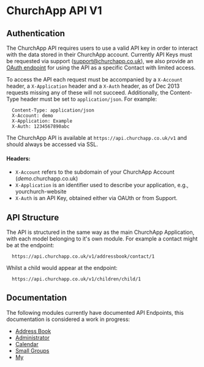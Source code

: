 # ChurchApp API V1

## Authentication

The ChurchApp API requires users to use a valid API key in order to interact with the data stored in their ChurchApp account. Currently API Keys must be requested via support (support@churchapp.co.uk), we also provide an [OAuth endpoint](https://github.com/ChurchApp/churchapp-api/blob/master/oauth.md) for using the API as a specific Contact with limited access.

To access the API each request must be accompanied by a `X-Account` header, a `X-Application` header and a `X-Auth` header, as of Dec 2013 requests missing any of these will not succeed. Additionally, the Content-Type header must be set to `application/json`. For example:

````
  Content-Type: application/json
  X-Account: demo
  X-Application: Example
  X-Auth: 1234567890abc
````

The ChurchApp API is available at `https://api.churchapp.co.uk/v1` and should always be accessed via SSL.

#### Headers: 

* `X-Account` refers to the subdomain of your ChurchApp Account (*demo*.churchapp.co.uk)
* `X-Application` is an identifier used to describe your application, e.g., yourchurch-website
* `X-Auth` is an API Key, obtained either via OAUth or from Support.

## API Structure

The API is structured in the same way as the main ChurchApp Application, with each model belonging to it's own module. For example a contact might be at the endpoint:

````
  https://api.churchapp.co.uk/v1/addressbook/contact/1
````

Whilst a child would appear at the endpoint:

````
  https://api.churchapp.co.uk/v1/children/child/1
````

## Documentation

The following modules currently have documented API Endpoints, this documentation is considered a work in progress:

* [Address Book](https://github.com/ChurchApp/churchapp-api/blob/master/modules/addressbook.md)
* [Administrator](https://github.com/ChurchApp/churchapp-api/blob/master/modules/administrator.md)
* [Calendar](https://github.com/ChurchApp/churchapp-api/blob/master/modules/calendar.md)
* [Small Groups](https://github.com/ChurchApp/churchapp-api/blob/master/modules/smallgroups.md)
* [My](https://github.com/ChurchApp/churchapp-api/blob/master/modules/my.md)
